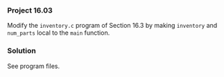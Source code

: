 ### Project 16.03

Modify the `inventory.c` program of Section 16.3 by making `inventory` and
`num_parts` local to the `main` function.

### Solution

See program files.
